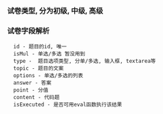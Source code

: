 ### 试卷类型, 分为初级, 中级, 高级


### 试卷字段解析

```
  id - 题目的id, 唯一
  isMul - 单选/多选 暂没用到
  type -  题目选项类型, 分单/多选, 输入框, textarea等
  topic - 题目的文案
  options - 单选/多选的列表
  answer - 答案
  point - 分值
  content - 代码题
  isExecuted - 是否可用eval函数执行该结果
```